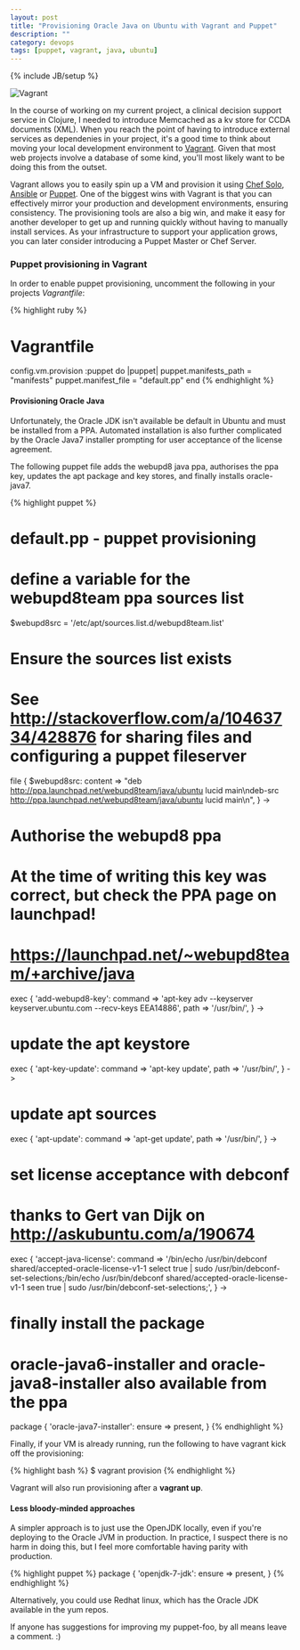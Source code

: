 ```yaml
---
layout: post
title: "Provisioning Oracle Java on Ubuntu with Vagrant and Puppet"
description: ""
category: devops 
tags: [puppet, vagrant, java, ubuntu]
---
```

{% include JB/setup %}


![Vagrant](http://www.vagrantup.com/images/logo_vagrant-81478652.png)


In the course of working on my current project, a clinical decision support service in Clojure, I needed to introduce Memcached as a kv store for CCDA documents (XML). When you reach the point of having to introduce external services as dependenies in your project, it's a good time to think about moving your local development environment to [Vagrant](http://www.vagrantup.com/). Given that most web projects involve a database of some kind, you'll most likely want to be doing this from the outset.

Vagrant allows you to easily spin up a VM and provision it using [Chef Solo](http://docs.vagrantup.com/v2/provisioning/chef_solo.html), [Ansible](http://docs.vagrantup.com/v2/provisioning/ansible.html) or [Puppet](http://docs.vagrantup.com/v2/provisioning/puppet_apply.html). One of the biggest wins with Vagrant is that you can effectively mirror your production and development environments, ensuring consistency. The provisioning tools are also a big win, and make it easy for another developer to get up and running quickly without having to manually install services. As your infrastructure to support your application grows, you can later consider introducing a Puppet Master or Chef Server.

### Puppet provisioning in Vagrant

In order to enable puppet provisioning, uncomment the following in your projects *Vagrantfile*:

{% highlight ruby %}
# Vagrantfile
config.vm.provision :puppet do |puppet|
   puppet.manifests_path = "manifests"
   puppet.manifest_file  = "default.pp"
end
{% endhighlight %}
 
#### Provisioning Oracle Java

Unfortunately, the Oracle JDK isn't available be default in Ubuntu and must be installed from a PPA. Automated installation is also further complicated by the Oracle Java7 installer prompting for user acceptance of the license agreement.

The following puppet file adds the webupd8 java ppa, authorises the ppa key, updates the apt package and key stores, and finally installs oracle-java7.

{% highlight puppet %}
# default.pp - puppet provisioning

  # define a variable for the webupd8team ppa sources list
  $webupd8src = '/etc/apt/sources.list.d/webupd8team.list'
 
  # Ensure the sources list exists
  # See http://stackoverflow.com/a/10463734/428876 for sharing files and configuring a puppet fileserver
  file { $webupd8src:
    content => "deb http://ppa.launchpad.net/webupd8team/java/ubuntu lucid main\ndeb-src http://ppa.launchpad.net/webupd8team/java/ubuntu lucid main\n",
  } ->
  # Authorise the webupd8 ppa
  # At the time of writing this key was correct, but check the PPA page on launchpad!
  # https://launchpad.net/~webupd8team/+archive/java
  exec { 'add-webupd8-key':
    command => 'apt-key adv --keyserver keyserver.ubuntu.com --recv-keys EEA14886',
    path => '/usr/bin/',
  } ->
  # update the apt keystore
  exec { 'apt-key-update':
    command => 'apt-key update',
    path => '/usr/bin/',
  } ->
  # update apt sources 
  exec { 'apt-update':
    command => 'apt-get update',
    path => '/usr/bin/',
  } ->
  # set license acceptance with debconf
  # thanks to Gert van Dijk on http://askubuntu.com/a/190674
  exec { 'accept-java-license':
    command => '/bin/echo /usr/bin/debconf shared/accepted-oracle-license-v1-1 select true | sudo /usr/bin/debconf-set-selections;/bin/echo /usr/bin/debconf shared/accepted-oracle-license-v1-1 seen true | sudo /usr/bin/debconf-set-selections;',
  } ->
  # finally install the package
  # oracle-java6-installer and oracle-java8-installer also available from the ppa
  package { 'oracle-java7-installer':
    ensure => present,
  }
{% endhighlight %}

Finally, if your VM is already running, run the following to have vagrant kick off the provisioning:

{% highlight bash %}
$ vagrant provision
{% endhighlight %}

Vagrant will also run provisioning after a **vagrant up**.


#### Less bloody-minded approaches

A simpler approach is to just use the OpenJDK locally, even if you're deploying to the Oracle JVM in production. In practice, I suspect there is no harm in doing this, but I feel more comfortable having parity with production.  

{% highlight puppet %}
package { 'openjdk-7-jdk':
  ensure => present,
}
{% endhighlight %}

Alternatively, you could use Redhat linux, which has the Oracle JDK available in the yum repos.

If anyone has suggestions for improving my puppet-foo, by all means leave a comment. :)
